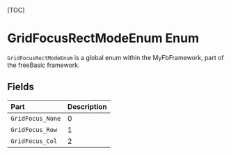 [TOC]
# GridFocusRectModeEnum Enum
`GridFocusRectModeEnum` is a global enum within the MyFbFramework, part of the freeBasic framework.

## Fields
|Part|Description|
| :------------ | :------------ |
|`GridFocus_None`|0||
|`GridFocus_Row`|1||
|`GridFocus_Col`|2||
